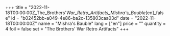 +++
title = "2022-11-18T00:00:00Z_The_Brothers'_War_Retro_Artifacts_Mishra's_Bauble_[en]_false"
id = "b02452bb-a049-4e86-ba2c-135803caa03d"
date = "2022-11-18T00:00:00Z"
name = "Mishra's Bauble"
lang = ["en"]
price = ""
quantity = 4
foil = false
set = "The Brothers' War Retro Artifacts"
+++
